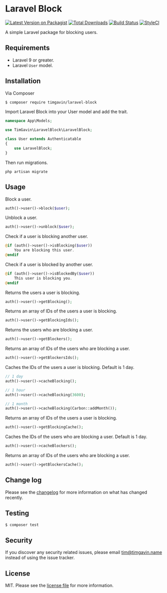 # Laravel Block

[![Latest Version on Packagist][ico-version]][link-packagist]
[![Total Downloads][ico-downloads]][link-downloads]
[![Build Status][ico-travis]][link-travis]
[![StyleCI][ico-styleci]][link-styleci]

A simple Laravel package for blocking users.

## Requirements
- Laravel 9 or greater.
- Laravel `User` model.

## Installation

Via Composer

``` bash
$ composer require timgavin/laravel-block
```

Import Laravel Block into your User model and add the trait.

```php
namespace App\Models;

use TimGavin\LaravelBlock\LaravelBlock;

class User extends Authenticatable
{
    use LaravelBlock;
}
```

Then run migrations.

```
php artisan migrate
```

## Usage

Block a user.
```php
auth()->user()->block($user);
```

Unblock a user.
```php
auth()->user()->unblock($user);
```

Check if a user is blocking another user.
```php
@if (auth()->user()->isBlocking($user))
    You are blocking this user.
@endif
```

Check if a user is blocked by another user.
```php
@if (auth()->user()->isBlockedBy($user))
    This user is blocking you.
@endif
```

Returns the users a user is blocking.
```php
auth()->user()->getBlocking();
```

Returns an array of IDs of the users a user is blocking.
```php
auth()->user()->getBlockingIds();
```

Returns the users who are blocking a user.
```php
auth()->user()->getBlockers();
```

Returns an array of IDs of the users who are blocking a user.
```php
auth()->user()->getBlockersIds();
```

Caches the IDs of the users a user is blocking. Default is 1 day.
```php
// 1 day
auth()->user()->cacheBlocking();

// 1 hour
auth()->user()->cacheBlocking(3600);

// 1 month
auth()->user()->cacheBlocking(Carbon::addMonth());
```

Returns an array of IDs of the users a user is blocking.
```php
auth()->user()->getBlockingCache();
```

Caches the IDs of the users who are blocking a user. Default is 1 day.
```php
auth()->user()->cacheBlockers();
```

Returns an array of IDs of the users who are blocking a user.
```php
auth()->user()->getBlockersCache();
```

## Change log

Please see the [changelog](changelog.md) for more information on what has changed recently.

## Testing

``` bash
$ composer test
```

## Security

If you discover any security related issues, please email tim@timgavin.name instead of using the issue tracker.

## License

MIT. Please see the [license file](license.md) for more information.

[ico-version]: https://img.shields.io/packagist/v/timgavin/laravel-block.svg?style=flat-square
[ico-downloads]: https://img.shields.io/packagist/dt/timgavin/laravel-block.svg?style=flat-square
[ico-travis]: https://img.shields.io/travis/timgavin/laravel-block/master.svg?style=flat-square
[ico-styleci]: https://styleci.io/repos/545076824/shield

[link-packagist]: https://packagist.org/packages/timgavin/laravel-block
[link-downloads]: https://packagist.org/packages/timgavin/laravel-block
[link-travis]: https://travis-ci.org/timgavin/laravel-block
[link-styleci]: https://styleci.io/repos/545076824
[link-author]: https://github.com/timgavin
[link-contributors]: ../../contributors
